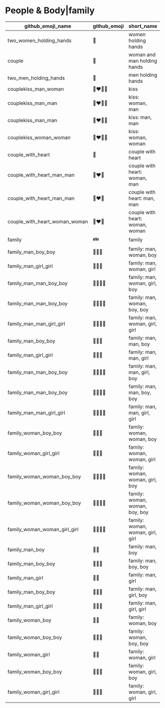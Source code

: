 # People & Body|family

|github_emoji_name|github_emoji|short_name|unicode_index|
|---|---|---|---|
|two_women_holding_hands|:two_women_holding_hands:|women holding hands|397|
|couple|:couple:|woman and man holding hands|398|
|two_men_holding_hands|:two_men_holding_hands:|men holding hands|399|
|couplekiss_man_woman|:couplekiss_man_woman:|kiss|400|
|couplekiss_man_man|:couplekiss_man_man:|kiss: woman, man|401|
|couplekiss_man_man|:couplekiss_man_man:|kiss: man, man|402|
|couplekiss_woman_woman|:couplekiss_woman_woman:|kiss: woman, woman|403|
|couple_with_heart|:couple_with_heart:|couple with heart|404|
|couple_with_heart_man_man|:couple_with_heart_man_man:|couple with heart: woman, man|405|
|couple_with_heart_man_man|:couple_with_heart_man_man:|couple with heart: man, man|406|
|couple_with_heart_woman_woman|:couple_with_heart_woman_woman:|couple with heart: woman, woman|407|
|family|:family:|family|408|
|family_man_boy_boy|:family_man_boy_boy:|family: man, woman, boy|409|
|family_man_girl_girl|:family_man_girl_girl:|family: man, woman, girl|410|
|family_man_man_boy_boy|:family_man_man_boy_boy:|family: man, woman, girl, boy|411|
|family_man_man_boy_boy|:family_man_man_boy_boy:|family: man, woman, boy, boy|412|
|family_man_man_girl_girl|:family_man_man_girl_girl:|family: man, woman, girl, girl|413|
|family_man_boy_boy|:family_man_boy_boy:|family: man, man, boy|414|
|family_man_girl_girl|:family_man_girl_girl:|family: man, man, girl|415|
|family_man_man_boy_boy|:family_man_man_boy_boy:|family: man, man, girl, boy|416|
|family_man_man_boy_boy|:family_man_man_boy_boy:|family: man, man, boy, boy|417|
|family_man_man_girl_girl|:family_man_man_girl_girl:|family: man, man, girl, girl|418|
|family_woman_boy_boy|:family_woman_boy_boy:|family: woman, woman, boy|419|
|family_woman_girl_girl|:family_woman_girl_girl:|family: woman, woman, girl|420|
|family_woman_woman_boy_boy|:family_woman_woman_boy_boy:|family: woman, woman, girl, boy|421|
|family_woman_woman_boy_boy|:family_woman_woman_boy_boy:|family: woman, woman, boy, boy|422|
|family_woman_woman_girl_girl|:family_woman_woman_girl_girl:|family: woman, woman, girl, girl|423|
|family_man_boy|:family_man_boy:|family: man, boy|424|
|family_man_boy_boy|:family_man_boy_boy:|family: man, boy, boy|425|
|family_man_girl|:family_man_girl:|family: man, girl|426|
|family_man_boy_boy|:family_man_boy_boy:|family: man, girl, boy|427|
|family_man_girl_girl|:family_man_girl_girl:|family: man, girl, girl|428|
|family_woman_boy|:family_woman_boy:|family: woman, boy|429|
|family_woman_boy_boy|:family_woman_boy_boy:|family: woman, boy, boy|430|
|family_woman_girl|:family_woman_girl:|family: woman, girl|431|
|family_woman_boy_boy|:family_woman_boy_boy:|family: woman, girl, boy|432|
|family_woman_girl_girl|:family_woman_girl_girl:|family: woman, girl, girl|433|
